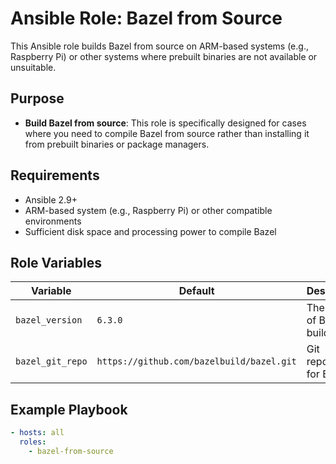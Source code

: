 # Ansible Role: Bazel from Source

This Ansible role builds Bazel from source on ARM-based systems (e.g., Raspberry Pi) or other systems where prebuilt binaries are not available or unsuitable.

## Purpose

- **Build Bazel from source**: This role is specifically designed for cases where you need to compile Bazel from source rather than installing it from prebuilt binaries or package managers.

## Requirements

- Ansible 2.9+
- ARM-based system (e.g., Raspberry Pi) or other compatible environments
- Sufficient disk space and processing power to compile Bazel

## Role Variables

| Variable          | Default   | Description                                  |
|--------------------|-----------|----------------------------------------------|
| `bazel_version`   | `6.3.0`   | The version of Bazel to build.               |
| `bazel_git_repo`  | `https://github.com/bazelbuild/bazel.git` | Git repository for Bazel. |

## Example Playbook

```yaml
- hosts: all
  roles:
    - bazel-from-source